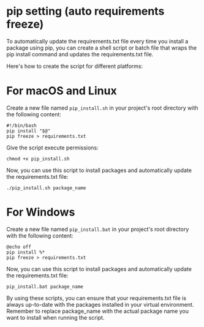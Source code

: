 # pip setting (auto requirements freeze)

To automatically update the requirements.txt file every time you install a package using pip, you can create a shell script or batch file that wraps the pip install command and updates the requirements.txt file.

Here's how to create the script for different platforms:

# For macOS and Linux

Create a new file named `pip_install.sh` in your project's root directory with the following content:

```
#!/bin/bash
pip install "$@"
pip freeze > requirements.txt
```

Give the script execute permissions:

```
chmod +x pip_install.sh
```

Now, you can use this script to install packages and automatically update the requirements.txt file:

```
./pip_install.sh package_name
```

# For Windows

Create a new file named `pip_install.bat` in your project's root directory with the following content:

```
@echo off
pip install %*
pip freeze > requirements.txt
```

Now, you can use this script to install packages and automatically update the requirements.txt file:

```
pip_install.bat package_name
```

By using these scripts, you can ensure that your requirements.txt file is always up-to-date with the packages installed in your virtual environment. Remember to replace package_name with the actual package name you want to install when running the script.
